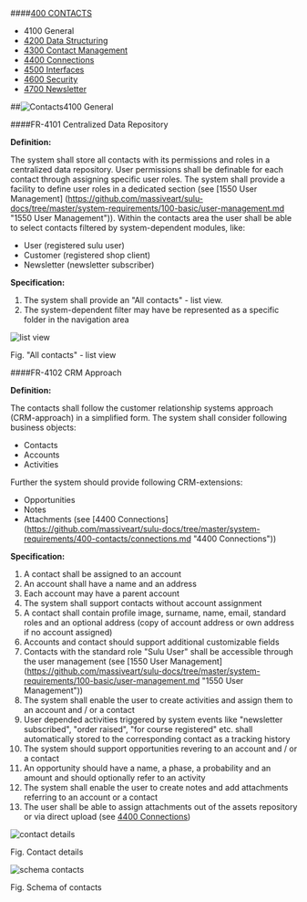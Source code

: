 ####[400 CONTACTS](https://github.com/massiveart/sulu-docs/tree/master/system-requirements/400-contacts "400 CONTACTS")

* 4100 General
* [4200 Data Structuring](https://github.com/massiveart/sulu-docs/tree/master/system-requirements/400-contacts/data-structuring.md "4200 Data Structuring")
* [4300 Contact Management](https://github.com/massiveart/sulu-docs/tree/master/system-requirements/400-contacts/contact-management.md "4300 Contact Management")
* [4400 Connections](https://github.com/massiveart/sulu-docs/tree/master/system-requirements/400-contacts/connections.md "4400 Connections")
* [4500 Interfaces](https://github.com/massiveart/sulu-docs/tree/master/system-requirements/400-contacts/interfaces.md "4500 Interfaces")
* [4600 Security](https://github.com/massiveart/sulu-docs/tree/master/system-requirements/400-contacts/security.md "4600 Security")
* [4700 Newsletter](https://github.com/massiveart/sulu-docs/tree/master/system-requirements/400-contacts/newsletter.md "4700 Newsletter")


##![Contacts](https://raw.github.com/massiveart/sulu-docs/master/system-requirements/images/contacts.png)4100 General

####FR-4101 Centralized Data Repository

**Definition:**

The system shall store all contacts with its permissions and roles in a centralized data repository. User permissions shall be definable for each contact through assigning specific user roles. The system shall provide a facility to define user roles in a dedicated section (see [1550 User Management] (https://github.com/massiveart/sulu-docs/tree/master/system-requirements/100-basic/user-management.md "1550 User Management")). Within the contacts area the user shall be able to select contacts filtered by system-dependent modules, like:

* User (registered sulu user)
* Customer (registered shop client)
* Newsletter (newsletter subscriber)

**Specification:**

1. The system shall provide an "All contacts" - list view.
2. The system-dependent filter may have be represented as a specific folder in the navigation area

![list view](https://raw.github.com/massiveart/sulu-docs/master/system-requirements/images/contact-list.png)

Fig. "All contacts" - list view

####FR-4102 CRM Approach

**Definition:**

The contacts shall follow the customer relationship systems approach (CRM-approach) in a simplified form. The system shall consider following business objects:

* Contacts
* Accounts
* Activities

Further the system should provide following CRM-extensions:

* Opportunities
* Notes
* Attachments (see [4400 Connections] (https://github.com/massiveart/sulu-docs/tree/master/system-requirements/400-contacts/connections.md "4400 Connections"))

**Specification:**

1. A contact shall be assigned to an account
1. An account shall have a name and an address
1. Each account may have a parent account
1. The system shall support contacts without account assignment
1. A contact shall contain profile image, surname, name, email, standard roles and an optional address (copy of account address or own address if no account assigned)
1. Accounts and contact should support additional customizable fields
1. Contacts with the standard role "Sulu User" shall be accessible through the user management (see [1550 User Management] (https://github.com/massiveart/sulu-docs/tree/master/system-requirements/100-basic/user-management.md "1550 User Management"))
1. The system shall enable the user to create activities and assign them to an account and / or a contact
1. User depended activities triggered by system events like "newsletter subscribed", "order raised", "for course registered" etc. shall automatically stored to the corresponding contact as a tracking history
1. The system should support opportunities revering to an account and / or a contact 
1. An opportunity should have a name, a phase, a probability and an amount and should optionally refer to an activity
1. The system shall enable the user to create notes and add attachments referring to an account or a contact 
1. The user shall be able to assign attachments out of the assets repository or via direct upload (see [4400 Connections](https://github.com/massiveart/sulu-docs/tree/master/system-requirements/500-assets/connections.md "4400 Connections"))

![contact details](https://raw.github.com/massiveart/sulu-docs/master/system-requirements/images/contact-details.png)

Fig. Contact details

![schema contacts](https://raw.github.com/massiveart/sulu-docs/master/system-requirements/images/schema-contacts.png)

Fig. Schema of contacts


